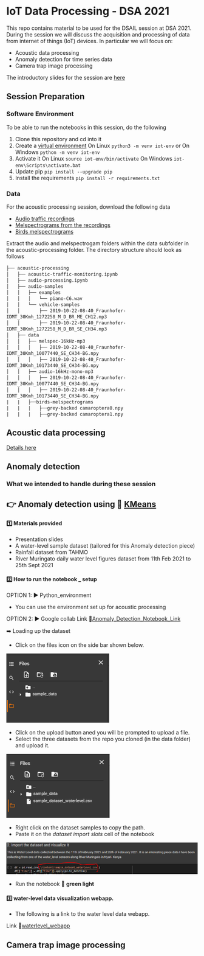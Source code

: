 # IoT Data Processing - DSA 2021

This repo contains material to be used for the DSAIL session at DSA 2021. During the session we will discuss the acquisition and processing of data from internet of things (IoT) devices. In particular we will focus on:
* Acoustic data processing
* Anomaly detection for time series data
* Camera trap image processing

The introductory slides for the session are [here](https://docs.google.com/presentation/d/1YEe4n4gkYo-EjgHpaq--zeufmJvlE1FsUclJfDsqnqU/edit?usp=sharing)

## Session Preparation

### Software Environment
 To be able to run the notebooks in this session, do the following

1. Clone this repository and cd into it
1. Create a [virtual environment](https://docs.python.org/3/tutorial/venv.html)
On Linux `python3 -m venv iot-env` or On Windows `python -m venv iot-env`
1. Activate it
On Linux
`source iot-env/bin/activate`
On Windows
`iot-env\Scripts\activate.bat`
1. Update pip `pip install --upgrade pip`
1. Install the requirements
`pip install -r requirements.txt`


### Data
For the acoustic processing session, download the following data
* [Audio traffic recordings](https://drive.google.com/file/d/1-wvwEL766FvvpgJYi_adrxAyu2rHW77A/view?usp=sharing)
* [Melspectrograms from the recordings](https://drive.google.com/file/d/1ibw9jKKqx8lDWEPyOEIGqmJkXqMkvew1/view?usp=sharing)
* [Birds melspectrograms](https://drive.google.com/file/d/1BATJ6R6yTpEArAdD61l9i7u1WiTvf5cg/view?usp=sharing)

Extract the audio and melspectrogam folders within the data subfolder in the acoustic-processing folder. The directory structure should look as follows
```
├── acoustic-processing
│   ├── acoustic-traffic-monitoring.ipynb
│   ├── audio-processing.ipynb
│   ├── audio-samples
│   │   ├── examples
│   │   │   └── piano-C6.wav
│   │   └── vehicle-samples
│   │       ├── 2019-10-22-08-40_Fraunhofer-IDMT_30Kmh_1272258_M_D_BR_ME_CH12.mp3
│   │       ├── 2019-10-22-08-40_Fraunhofer-IDMT_30Kmh_1272258_M_D_BR_SE_CH34.mp3
│   ├── data
│   │   ├── melspec-16kHz-mp3
│   │   │   ├── 2019-10-22-08-40_Fraunhofer-IDMT_30Kmh_10077440_SE_CH34-BG.npy
│   │   │   ├── 2019-10-22-08-40_Fraunhofer-IDMT_30Kmh_10173440_SE_CH34-BG.npy
│   │   ├── audio-16kHz-mono-mp3
│   │   │   ├── 2019-10-22-08-40_Fraunhofer-IDMT_30Kmh_10077440_SE_CH34-BG.npy
│   │   │   ├── 2019-10-22-08-40_Fraunhofer-IDMT_30Kmh_10173440_SE_CH34-BG.npy
|   |   ├──birds-melspectrograms
|   |   |   ├──grey-backed camaroptera0.npy
|   |   |   ├──grey-backed camaroptera1.npy
```
## Acoustic data processing
[Details here](acoustic-processing/)

## Anomaly detection

### What we intended to handle during these session

## :point_right: Anomaly detection using :link: [KMeans](https://scikit-learn.org/stable/modules/generated/sklearn.cluster.KMeans.html)

#### :one: Materials provided
- Presentation slides 
- A water-level sample dataset (tailored for this Anomaly detection piece)
- Rainfall dataset from TAHMO
- River Muringato daily water level figures dataset from 11th Feb 2021 to 25th Sept 2021

#### :two: How to run the notebook _ setup

OPTION 1: :arrow_forward: Python_environment
- You can use the environment set up for acoustic processing 

OPTION 2: :arrow_forward: Google collab 
Link :link:[Anomaly_Detection_Notebook_Link](https://colab.research.google.com/drive/1Yrfy3yVFvKGKQnyr24vGqTewC3mbTWdW?usp=sharing)

:arrow_right: Loading up the dataset  

- Click on the files icon on the side bar shown below.

![cover page image](/anomaly-detection/assets/img/file1.PNG)

- Click on the upload button aned you will be prompted to upload a file.
- Select the three datasets from the repo you cloned (in the data folder) and upload it.

![cover page image](/anomaly-detection/assets/img/file2.PNG)

- Right click on the dataset samples to copy the path.
- Paste it on the *dataset import slots* cell of the notebook

![cover page image](/anomaly-detection/assets/img/file3.PNG)

- Run the notebook :battery: **green light**

#### :three: water-level data visualization webapp.
- The following is a link to the water level data webapp.

Link :link:[waterlevel_webapp](https://water-monitoring-258811.wl.r.appspot.com)

## Camera trap image processing
